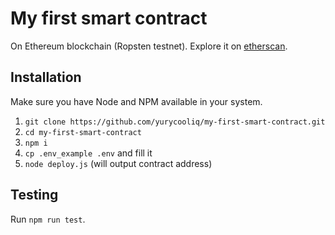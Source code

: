 # My first smart contract

On Ethereum blockchain (Ropsten testnet). Explore it on [etherscan](https://ropsten.etherscan.io/address/0x5d26a7124ff39783409728acbb5f5b715d061981).

## Installation

Make sure you have Node and NPM available in your system.

1. `git clone https://github.com/yurycooliq/my-first-smart-contract.git`
2. `cd my-first-smart-contract`
3. `npm i`
4. `cp .env_example .env` and fill it
5. `node deploy.js` (will output contract address)

## Testing

Run `npm run test`.